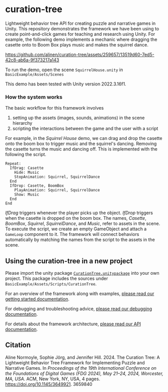 # curation-tree

Lightweight behavior tree API for creating puzzle and narrative games in Unity.
This repository demonstrates the framework we have been using to create
point-and-click games for teaching and research using Unity. For example,
the following demo implements a mechanic where dragging the casette onto to 
Boom Box plays music and makes the squirrel dance.

https://github.com/alinen/curation-tree/assets/259657/13519d60-7ed5-42c8-ab6a-9f373217a143

To run the demo, open the scene `SquirrelHouse.unity` in `BasicExample/Assets/Scenes`

This demo has been tested with Unity version 2022.3.16f1.

### How the system works

The basic workflow for this framework involves 

1. setting up the assets (images, sounds, animations) in the scene hierarchy
2. scripting the interactions between the game and the user with a script

For example, in the _Squirrel House_ demo, we can drag and drop the casette
onto the boom box to trigger music and the squirrel's dancing. Removing the
casette turns the music and dancing off. This is implemented with the following
the script. 

```
Repeat:
  IfDrag: Casette
    Hide: Music
    StopAnimation: Squirrel, SquirrelDance
  End
  IfDrop: Casette, BoomBox
    PlayAnimation: Squirrel, SquirrelDance
    Show: Music
  End
End
```

_IfDrag_ triggers whenever the player picks up the object. _IfDrop_ triggers
when the casette is dropped on the boom box. The names, _Casette_, _BoomBox_,
_Squirrel_, _SquirrelDance_, and _Music_, refer to assets in the scene. 
To execute the script, we create an
empty GameObject and attach a `GameLoop` component to it. The framework will 
connect behaviors automatically by matching the names from the script to the 
assets in the scene.

## Using the curation-tree in a new project

Please import the unity package [`CurationTree.unitypackage`](CurationTree.unitypackage) into your own project.
This package includes the sources under `BasicExample/Assets/Scripts/CurationTree`.

For an overview of the framework along with examples, 
[please read our getting started documentation](GenerateDocs/_site/Docs/getting-started.html). 

For debugging and troubleshooting advice, 
[please read our debugging documentation](GenerateDocs/_site/Docs/debugging.html).

For details about the framework architecture, 
[please read our API documentation](GenerateDocs/_site/Docs/introduction.html).

## Citation

Aline Normoyle, Sophie Jörg, and Jennifer Hill. 2024. The Curation Tree:
A Lightweight Behavior Tree Framework for Implementing Puzzle and
Narrative Games. In _Proceedings of the 19th International Conference on the
Foundations of Digital Games (FDG 2024), May 21–24, 2024, Worcester, MA,
USA_. ACM, New York, NY, USA, 4 pages. https://doi.org/10.1145/3649921.
3659840
